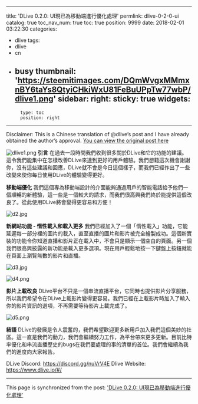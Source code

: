 
---
title: 'DLive 0.2.0: UI現已為移動端進行優化處理'
permlink: dlive-0-2-0-ui
catalog: true
toc_nav_num: true
toc: true
position: 9999
date: 2018-02-01 03:22:30
categories:
- dlive
tags:
- dlive
- cn
- busy
thumbnail: 'https://steemitimages.com/DQmWvgxMMmxnBY6taYs8QtyiCHkiWxU81FeBuUPpTw77wbP/dlive1.png'
sidebar:
    right:
        sticky: true
widgets:
    -
        type: toc
        position: right
---


Disclaimer: This is a Chinese translation of @dlive’s post and I have already obtained the author’s approval. [You can view the original post here](https://steemit.com/dlive/@dlive/dlive-0-2-0-ui-now-optimized-for-mobile)

![dlive1.png](https://steemitimages.com/DQmWvgxMMmxnBY6taYs8QtyiCHkiWxU81FeBuUPpTw77wbP/dlive1.png)
**引言**
在過去一段時間我們收到很多關於DLive和它的功能的建議。這令我們能集中在怎樣改善DLive來達到更好的用戶體驗。我們想籍這次機會謝謝你，沒有這些建議和回應，DLive就不會是今日這個樣子，而我們已經作出了一些改變來使你每日使用DLive的體驗變得更好。

**移動端優化**
我們這個專為移動端設計的介面能夠通過用戶的智能電話給予他們一個順暢的新體驗，這一些是一個較大的請求，而我們很高興我們終於能提供這個改良了。從此使用DLive將會變得更容易和方便！

![d2.jpg](https://steemitimages.com/DQmaCbPqd6QdxgHTR4kcFnyPtj2GvwBpryXoPkEkHEnK1ht/d2.jpg)

**新網站功能 - 惰性載入和載入更多**
我們已經加入了一個「惰性載入」功能，它能延遲每一部分裡的圖片的載入，直至直播的圖片和影片被完全繪製成功。這個新實裝的功能令你知道直播和影片正在載入中，不會只是顯示一個空白的頁面。另一個我們很高興披露的新功能是載入更多選項。現在用戶輕鬆地按一下鍵盤上按鈕就能在頁面上瀏覽無數的影片和直播。

![d3.jpg](https://steemitimages.com/DQmYQdoEXdUSFLJGhwvrJrgq4XYFxbWahBq689fQjy5vbUC/d3.jpg)


![d4.png](https://steemitimages.com/DQmaE2ayptLteefntaLJQoZTqoX9cHG22tFH1PDn4y619uh/d4.png)


**影片上載改良**
DLive平台不只是一個串流直播平台，它同時也提供影片分享服務，所以我們希望令在DLive上載影片變得更容易。我們已經在上載影片時加入了輸入你的影片資訊的選項，不再需要等待影片上載完成了。







![d5.png](https://steemitimages.com/DQmcfWbVn28JD7NycMJuT31QHY23YM7vkcPpAtCE1KSuA6m/d5.png)

**結語**
DLive的發展是令人震奮的，我們希望歡迎更多新用戶加入我們這個美妙的社區。這一直是我們的動力，我們會繼續努力工作，為平台帶來更多更新。目前比特率優化和串流直播歷史的bugs在我們要處理的事的清單的首位。我們會繼續為我們的進度向大家報告。


DLive Discord: https://discord.gg/nuVrV4E
Dlive Website: https://www.dlive.io/#/

- - -

This page is synchronized from the post: ['DLive 0.2.0: UI現已為移動端進行優化處理'](https://steemit.com/@htliao/dlive-0-2-0-ui)
